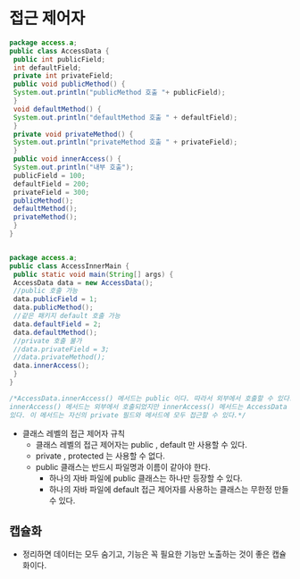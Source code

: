 # 접근 제어자

```java
package access.a;
public class AccessData {
 public int publicField;
 int defaultField;
 private int privateField;
 public void publicMethod() {
 System.out.println("publicMethod 호출 "+ publicField);
 }
 void defaultMethod() {
 System.out.println("defaultMethod 호출 " + defaultField);
 }
 private void privateMethod() {
 System.out.println("privateMethod 호출 " + privateField);
 }
 public void innerAccess() {
 System.out.println("내부 호출");
 publicField = 100;
 defaultField = 200;
 privateField = 300;
 publicMethod();
 defaultMethod();
 privateMethod();
 }
}


package access.a;
public class AccessInnerMain {
 public static void main(String[] args) {
 AccessData data = new AccessData();
 //public 호출 가능
 data.publicField = 1;
 data.publicMethod();
 //같은 패키지 default 호출 가능
 data.defaultField = 2;
 data.defaultMethod();
 //private 호출 불가
 //data.privateField = 3;
 //data.privateMethod();
 data.innerAccess();
 }
}

/*AccessData.innerAccess() 메서드는 public 이다. 따라서 외부에서 호출할 수 있다.
innerAccess() 메서드는 외부에서 호출되었지만 innerAccess() 메서드는 AccessData 에 포함되어
있다. 이 메서드는 자신의 private 필드와 메서드에 모두 접근할 수 있다.*/
```

* 클래스 레벨의 접근 제어자 규칙
  *  클래스 레벨의 접근 제어자는 public , default 만 사용할 수 있다. 
    * private , protected 는 사용할 수 없다.
  * public 클래스는 반드시 파일명과 이름이 같아야 한다. 
    * 하나의 자바 파일에 public 클래스는 하나만 등장할 수 있다. 
    * 하나의 자바 파일에 default 접근 제어자를 사용하는 클래스는 무한정 만들 수 있다.

##  캡슐화

* 정리하면 데이터는 모두 숨기고, 기능은 꼭 필요한 기능만 노출하는 것이 좋은 캡슐화이다.